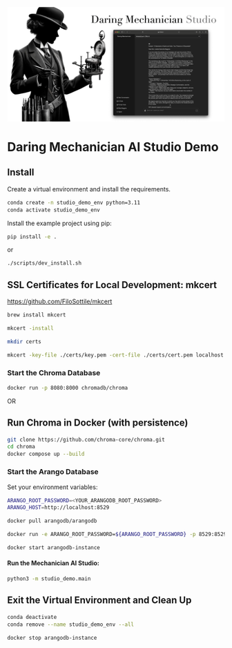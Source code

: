 

<img src="../../docs/images/dm_studio_1600x840.png" alt="Daring Mechanician AI Studio Demo"  style="max-width: 100%; height: auto float: right;">

<p style="clear: both; margin-top: 0; font-family: 'Tratatello', serif; color: darkgrey;">


# Daring Mechanician AI Studio Demo


## Install

Create a virtual environment and install the requirements.

```bash
conda create -n studio_demo_env python=3.11
conda activate studio_demo_env
```

Install the example project using pip:

```bash
pip install -e .
```

or

```bash
./scripts/dev_install.sh
```


## SSL Certificates for Local Development: mkcert

https://github.com/FiloSottile/mkcert

```bash
brew install mkcert
```

```bash
mkcert -install
```

```bash
mkdir certs
```

```bash
mkcert -key-file ./certs/key.pem -cert-file ./certs/cert.pem localhost 127.0.0.1 ::1
```

### Start the Chroma Database

```bash
docker run -p 8080:8000 chromadb/chroma
```

OR

## Run Chroma in Docker (with persistence)

```bash
git clone https://github.com/chroma-core/chroma.git
cd chroma
docker compose up --build
```

### Start the Arango Database

Set your environment variables:

```bash
ARANGO_ROOT_PASSWORD=<YOUR_ARANGODB_ROOT_PASSWORD>
ARANGO_HOST=http://localhost:8529
```

```bash
docker pull arangodb/arangodb
```

```bash
docker run -e ARANGO_ROOT_PASSWORD=${ARANGO_ROOT_PASSWORD} -p 8529:8529 -d --name arangodb-instance arangodb/arangodb
```

```bash
docker start arangodb-instance
```



#### Run the Mechanician AI Studio:

```bash
python3 -m studio_demo.main
```


## Exit the Virtual Environment and Clean Up

```bash
conda deactivate
conda remove --name studio_demo_env --all
```

```bash
docker stop arangodb-instance
```